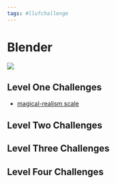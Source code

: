 ```yaml
---
tags: #llufchallenge
---
```


# Blender

![](https://i.imgur.com/XHz3NBf.png)

## Level One Challenges 

* [magical-realism scale](https://hackmd.io/p16WcKGZT2mq-XaskN9eSw)

## Level Two Challenges 

## Level Three Challenges 

## Level Four Challenges 